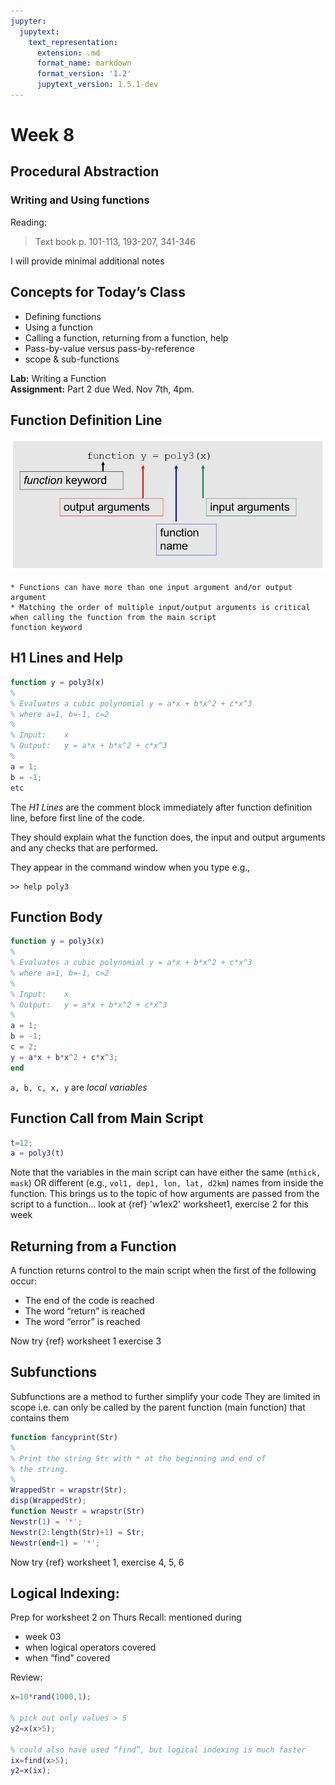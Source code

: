 ```yaml
---
jupyter:
  jupytext:
    text_representation:
      extension: .md
      format_name: markdown
      format_version: '1.2'
      jupytext_version: 1.5.1-dev
---
```


# Week 8

## Procedural Abstraction

### Writing and Using functions

Reading:
>Text book p. 101-113, 193-207, 341-346

I will provide minimal additional notes

## Concepts for Today’s Class

* Defining functions
* Using a function
* Calling a function, returning from a function, help
* Pass-by-value versus pass-by-reference
* scope & sub-functions

**Lab:** Writing a Function <br>
**Assignment:** Part 2 due Wed. Nov 7th, 4pm.

## Function Definition Line

<img src='../_static/media08/week08_class1_slide1_000.png'>

```{note}
* Functions can have more than one input argument and/or output argument
* Matching the order of multiple input/output arguments is critical when calling the function from the main script
function keyword

```

## H1 Lines and Help

```matlab
function y = poly3(x)
%
% Evaluates a cubic polynomial y = a*x + b*x^2 + c*x^3
% where a=1, b=-1, c=2
%
% Input:    x
% Output:   y = a*x + b*x^2 + c*x^3
%
a = 1;
b = -1;
etc
```

The *H1 Lines* are the comment block immediately after function definition line, before first line of the code.  

They should explain what the function does, the input and output arguments and any checks that are performed.

They appear in the command window when you type e.g.,

```
>> help poly3
```

## Function Body

```matlab
function y = poly3(x)
%
% Evaluates a cubic polynomial y = a*x + b*x^2 + c*x^3
% where a=1, b=-1, c=2
%
% Input:    x
% Output:   y = a*x + b*x^2 + c*x^3
%
a = 1;
b = -1;
c = 2;
y = a*x + b*x^2 + c*x^3;⁣
end
```

```a, b, c, x, y``` are *local variables*

## Function Call from Main Script

```matlab
t=12;
a = poly3(t)
```

Note that the variables in the main script can have either the same (```mthick, mask```) OR different (e.g., ```vol1, dep1, lon, lat, d2km```) names from inside the function.  This brings us to the topic of how arguments are passed from the script to a function… look at {ref} 'w1ex2' worksheet1, exercise 2 for this week

## Returning from a Function

A function returns control to the main script when the first of the following occur:

* The end of the code is reached
* The word “return” is reached
* The word “error” is reached

Now try {ref} worksheet 1 exercise 3

## Subfunctions

Subfunctions are a method to further simplify your code
They are limited in scope i.e. can only be called by the parent function (main function) that contains them

```matlab
function fancyprint(Str)
%
% Print the string Str with * at the beginning and end of
% the string.
%
WrappedStr = wrapstr(Str);
disp(WrappedStr);
function Newstr = wrapstr(Str)
Newstr(1) = '*';
Newstr(2:length(Str)+1) = Str;
Newstr(end+1) = '*';

```

Now try {ref} worksheet 1, exercise 4, 5, 6

## Logical Indexing:  

Prep for worksheet 2 on Thurs
Recall:  mentioned during
- week 03
- when logical operators covered
- when “find” covered

Review:

```matlab
x=10*rand(1000,1);

% pick out only values > 5
y2=x(x>5);

% could also have used “find”, but logical indexing is much faster
ix=find(x>5);
y2=x(ix);
```
